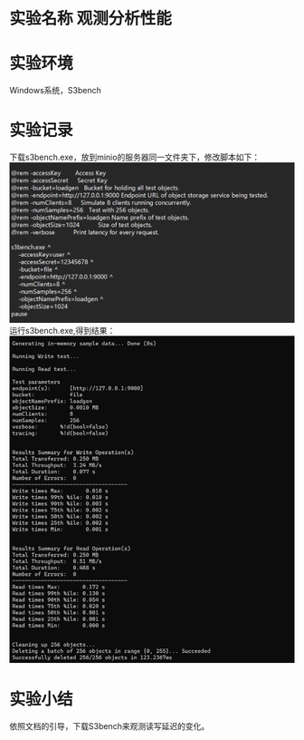 # 实验名称 观测分析性能


# 实验环境
Windows系统，S3bench

# 实验记录
下载s3bench.exe，放到minio的服务器同一文件夹下，修改脚本如下：
![](./figure/1.png)
运行s3bench.exe,得到结果：
![](./figure/2.png)

# 实验小结
依照文档的引导，下载S3bench来观测读写延迟的变化。
